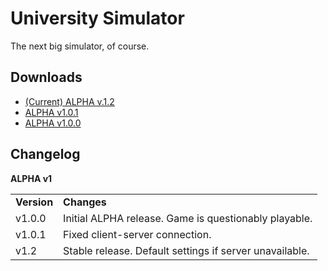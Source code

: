 University Simulator
====================

The next big simulator, of course.

Downloads
---------
* [(Current) ALPHA v.1.2]()
* [ALPHA v1.0.1](https://github.com/USim2k15/University-Simulator/releases/download/alpha-v1.0.1/University.Simulator.ALPHA.v1.0.1.jar)
* [ALPHA v1.0.0](https://github.com/USim2k15/University-Simulator/releases/download/alpha-v1.0.0/University.Simulator.ALPHA.v1.0.0.jar)

Changelog
---------
**ALPHA v1**

<table>
<tr>
  <td> <b>Version</b> </td>
  <td> <b>Changes</b> </td>
</tr>

<tr>
  <td>v1.0.0</td>
  <td>Initial ALPHA release. Game is questionably playable.</td>
</tr>
<tr>
  <td>v1.0.1</td>
  <td>Fixed client-server connection.</td>
</tr>
<tr>
  <td>v1.2</td>
  <td>Stable release. Default settings if server unavailable.</td>
</table>

